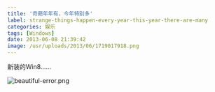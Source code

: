 ```yaml
---
title: '奇葩年年有，今年特别多'
label: strange-things-happen-every-year-this-year-there-are-many
categories: 娱乐
tags: [Windows]
date: 2013-06-08 21:39:42
image: /usr/uploads/2013/06/1719017918.png
---
```

新装的Win8……

![beautiful-error.png](/usr/uploads/2013/06/1719017918.png)
